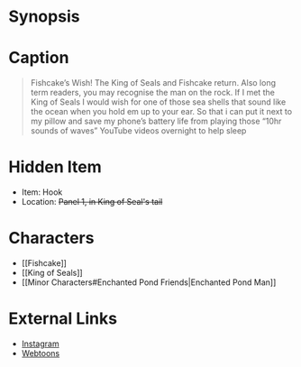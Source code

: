# Synopsis


# Caption
> Fishcake’s Wish! The King of Seals and Fishcake return. Also long term readers, you may recognise the man on the rock. If I met the King of Seals I would wish for one of those sea shells that sound like the ocean when you hold em up to your ear. So that i can put it next to my pillow and save my phone’s battery life from playing those “10hr sounds of waves” YouTube videos overnight to help sleep

# Hidden Item
* Item: Hook
* Location: <strike>Panel 1, in King of Seal's tail</strike>

# Characters
* [[Fishcake]]
* [[King of Seals]]
* [[Minor Characters#Enchanted Pond Friends|Enchanted Pond Man]]

# External Links
* [Instagram](https://www.instagram.com/p/CYpPg14K5Li/?igshid=YmMyMTA2M2Y=)
* [Webtoons](https://www.webtoons.com/en/challenge/twistwood-tales/104-fishcakes-wish/viewer?title_no=344740&episode_no=113)